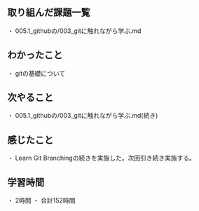 ## 取り組んだ課題一覧
・ 005.1_githubの/003_gitに触れながら学ぶ.md
## わかったこと
・ gitの基礎について
## 次やること
・ 005.1_githubの/003_gitに触れながら学ぶ.md(続き)
## 感じたこと
・ Learn Git Branchingの続きを実施した。次回引き続き実施する。
## 学習時間
・ 2時間
・ 合計152時間
